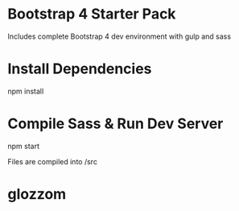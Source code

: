 # Bootstrap 4 Starter Pack
Includes complete Bootstrap 4 dev environment with gulp and sass
# Install Dependencies
npm install 
# Compile Sass & Run Dev Server
npm start

Files are compiled into /src
# glozzom
